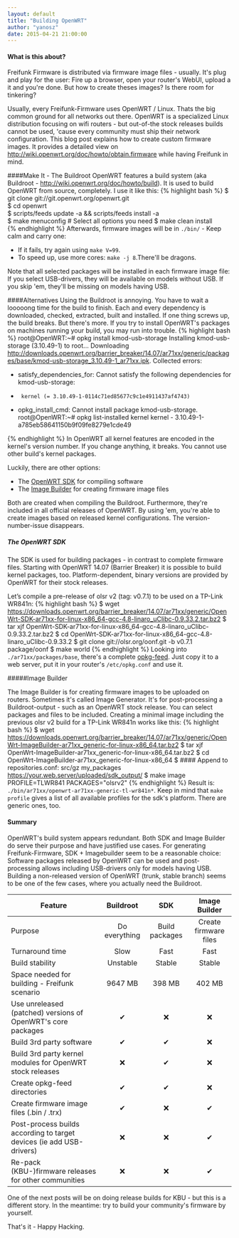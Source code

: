 ```yaml
---
layout: default
title: "Building OpenWRT"
author: "yanosz"
date: 2015-04-21 21:00:00
---
```

#### What is this about?
Freifunk Firmware is distributed via firmware image files - usually. It's plug and play for the user: Fire up a browser, open your router's WebUI, upload a it and you're done. But how to create theses images? Is there room for tinkering?

Usually, every Freifunk-Firmware uses OpenWRT / Linux. Thats the big common ground for all networks out there. 
OpenWRT is a specialized Linux distribution focusing on wifi routers - but out-of-the stock releases builds cannot be used, 'cause every community must ship their network configuration. This blog post explains how to create custom firmware images. It provides a detailed view on http://wiki.openwrt.org/doc/howto/obtain.firmware while having Freifunk in mind.

####Make It - The Buildroot
OpenWRT features a build system (aka Buildroot - http://wiki.openwrt.org/doc/howto/build). It is used to build OpenWRT from source, completely. I use it like this:
{% highlight bash %}
$ git clone git://git.openwrt.org/openwrt.git 			
$ cd openwrt 											
$ scripts/feeds update -a && scripts/feeds install -a 	
$ make menuconfig  # Select all options you need
$ make clean install								
{% endhighlight %}
Afterwards, firmware images will be in <code>./bin/</code> - Keep calm and carry one:

- If it fails, try again using <code>make V=99</code>. 
- To speed up, use more cores: <code>make -j 8</code>.There'll be dragons.

Note that all selected packages will be installed in each firmware image file: If you select USB-drivers, they will be available on models without USB. If you skip 'em, they'll be missing on models having USB.

####Alternatives
Using the Buildroot is annoying. You have to wait a looooong time for the build to finish. Each and every dependency is downloaded, checked, extracted, built and installed. If one thing screws up, the build breaks. 
But there's more. If you try to install OpenWRT's packages on machines running your build, you may run into trouble.
{% highlight bash %}
root@OpenWRT:~# opkg install kmod-usb-storage
Installing kmod-usb-storage (3.10.49-1) to root...
Downloading http://downloads.openwrt.org/barrier_breaker/14.07/ar71xx/generic/packages/base/kmod-usb-storage_3.10.49-1_ar71xx.ipk.
Collected errors:
 * satisfy_dependencies_for: Cannot satisfy the following dependencies for kmod-usb-storage:
 *      kernel (= 3.10.49-1-0114c71ed85677c9c1e4911437af4743) 
 * opkg_install_cmd: Cannot install package kmod-usb-storage.
root@OpenWRT:~# opkg list-installed kernel
kernel - 3.10.49-1-a785eb58641150b9f09fe8279e1cde49

{% endhighlight %}
In OpenWRT all kernel features are encoded in the kernel's version number. If you change anything, it breaks. You cannot use other build's kernel packages.


Luckily, there are other options:

- The <a target="_blank" href="http://wiki.openwrt.org/doc/howto/obtain.firmware.sdk">OpenWRT SDK</a> for compiling software
- The <a target="_blank" href="http://wiki.openwrt.org/doc/howto/obtain.firmware.generate">Image Builder</a> for creating firmware image files

Both are created when compiling the Buildroot. Furthermore, they're included in all official releases of OpenWRT. By using 'em, you're able to create images based on released kernel configurations. The version-number-issue disappears.



##### The OpenWRT SDK
The SDK is used for building packages - in contrast to complete firmware files. Starting with OpenWRT 14.07 (Barrier Breaker) it is possible to build kernel packages, too. Platform-dependent, binary versions are provided by OpenWRT for their stock releases.

Let’s compile a pre-release of olsr v2 (tag: v0.7.1) to be used on a TP-Link WR841n:
{% highlight bash %}
$ wget https://downloads.openwrt.org/barrier_breaker/14.07/ar71xx/generic/OpenWrt-SDK-ar71xx-for-linux-x86_64-gcc-4.8-linaro_uClibc-0.9.33.2.tar.bz2
$ tar xjf OpenWrt-SDK-ar71xx-for-linux-x86_64-gcc-4.8-linaro_uClibc-0.9.33.2.tar.bz2
$ cd OpenWrt-SDK-ar71xx-for-linux-x86_64-gcc-4.8-linaro_uClibc-0.9.33.2
$ git clone git://olsr.org/oonf.git -b v0.7.1 package/oonf
$ make world
{% endhighlight %}
Looking into <code>./ar71xx/packages/base</code>, there's a complete <a href="http://wiki.openwrt.org/doc/techref/opkg">opkg-feed</a>. Just copy it to a web server, put it in your router's <code>/etc/opkg.conf</code> and use it.

#####Image Builder

The Image Builder is for creating firmware images to be uploaded on routers. Sometimes it's called Image Generator. It's for post-processing a Buildroot-output - such as an OpenWRT stock release. You can select packages and files to be included. Creating a minimal image including the previous olsr v2 build for a TP-Link WR841n works like this:
{% highlight bash %}
$ wget https://downloads.openwrt.org/barrier_breaker/14.07/ar71xx/generic/OpenWrt-ImageBuilder-ar71xx_generic-for-linux-x86_64.tar.bz2
$ tar xjf OpenWrt-ImageBuilder-ar71xx_generic-for-linux-x86_64.tar.bz2
$ cd OpenWrt-ImageBuilder-ar71xx_generic-for-linux-x86_64
$ #### Append to repositories.conf: src/gz my_packages https://your.web.server/uploaded/sdk_output/ 
$  make image PROFILE=TLWR841 PACKAGES="olsrv2"
{% endhighlight %}
Result is: <code>./bin/ar71xx/openwrt-ar71xx-generic-tl-wr841n*</code>. Keep in mind that <code>make profile</code> gives a list of all available profiles for the sdk's platform. There are generic ones, too.

#### Summary
OpenWRT's build system appears redundant. Both SDK and Image Builder do serve their purpose and have justified use cases.
For generating Freifunk-Firmware, SDK + Imagebuilder seem to be a reasonable choice: Software packages released by OpenWRT can be used and post-processing allows including USB-drivers only for models having USB. Building a non-released version of OpenWRT (trunk, stable branch) seems to be one of the few cases, where you actually need the Buildroot. 

|  Feature                                                            | Buildroot     | SDK            | Image Builder         |
| --------------------------------------------------------------------|:-------------:|:--------------:|:---------------------:|
| Purpose  	                                                          | Do everything | Build packages | Create firmware files |
| Turnaround time                                                     | Slow          | Fast           | Fast                  |
| Build stability                                                     | Unstable      | Stable         | Stable                |
| Space needed for building - Freifunk scenario                       | 9647 MB       | 398 MB         | 402 MB                |
| Use unreleased (patched) versions of OpenWRT's core packages        | ✔             | ❌              | ❌                     |
| Build 3rd party software                                            | ✔ 		      | ✔              | ❌                     |
| Build 3rd party kernel modules for OpenWRT stock releases           | ❌             | ✔              | ❌                     |
| Create opkg-feed directories                                        | ✔             | ✔              | ❌                     |
| Create firmware image files (.bin / .trx)                           | ✔             | ❌              | ✔                     |
| Post-process builds according to target devices (ie add USB-drivers)| ❌             | ❌              | ✔                     |
| Re-pack (KBU-)firmware releases for other communities               | ❌             | ❌              | ✔                     |



One of the next posts will be on doing release builds for KBU - but this is a different story. In the meantime: try to build your community's firmware by yourself.

That's it - Happy Hacking.

